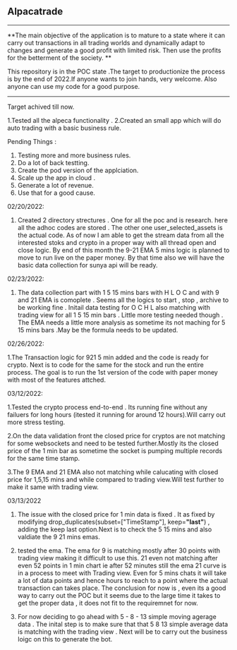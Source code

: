 ## Alpacatrade
---------------------------------------------------------------------------------------------
**The main objective of the application is to mature to a state where it can carry out transactions in all trading worlds and dynamically adapt to changes and generate a good profit with limited risk. Then use the profits for the betterment of the society. **

This repository is in the POC state .The target to productionize the process is by the end of 2022.If anyone wants to join hands, very welcome. Also anyone can use my code for a good purpose.


----------------------------------------------------------------------------------------------

Target achived till now.

1.Tested all the alpeca functionality .
2.Created an small app which will do auto trading with a basic business rule.


Pending Things :
1. Testing more and more business rules.
2. Do a lot of back testting.
3. Create the pod version of the applciation.
4. Scale up the app in cloud .
5. Generate a lot of revenue.
6. Use that for a good cause.

02/20/2022:
1. Created 2 directory strectures . One for all the poc and is research. here all the adhoc codes are stored . The other one user_selected_assets is the actual code. As of now I am able to get the stream data from all the interested stoks and crypto in a proper way with all thread open and close logic. By end of this month the 9-21 EMA 5 mins logic is planned to move to run live on the paper money. By that time also we will have the basic data collection for sunya api will be ready.

02/23/2022:
1. The data collection part with 1 5 15 mins bars with H L O C and with 9 and 21 EMA is comoplete . Seems all the logics to start , stop , archive to be working fine . Initail data testing for O C H L also matching with trading view for all 1 5 15 min bars . Little more testing needed though . The EMA needs a little more analysis as sometime its not maching for 5 15 mins bars .May be the formula needs to be updated.

02/26/2022:

1.The Transaction logic for 921 5 min added and the code is ready for crypto. Next is to code for the same for the stock and run the entire process. The goal is to run the 1st version of the code with paper money with most of the features attched.

03/12/2022:

1.Tested the crypto process end-to-end . Its running fine without any failuers for long hours (itested it running for around 12 hours).Will carry out more stress testing. 


2.On the data validation front the closed price for cryptos are not matching for some websockets and need to be tested further.Mostly its the closed price of the 1 min bar as sometime the socket is pumping multiple records for the same time stamp. 


3.The 9 EMA and 21 EMA also not matching while calucating with closed price for 1,5,15 mins and while compared to trading view.Will test further to make it same with trading view.

03/13/2022

1. The issue with the closed price for 1 min data is fixed . It as fixed by modifying drop_duplicates(subset=["TimeStamp"], keep=**"last"**) , adding the keep last option.Next is to check the 5 15 mins and also valdiate the 9 21 mins emas.

2. tested the ema. The ema for 9 is matching mostly after 30 points with trading view making it difficult to use this. 21 even not matching after even 52 points in 1 min chart ie after 52 minutes still the ema 21 curve is in a process to meet with Trading view. Even for 5 mins chats it will take a lot of data points and hence hours to reach to a point where the actual transaction can takes place. The conclusion for now is , even its a good way to carry out the POC but it seems due to the large time it takes to get the proper data , it does not fit to the requiremnet for now.

3. For now deciding to go ahead with 5  - 8 - 13 simple moving agerage data . The inital step is to make sure that that 5 8 13 simple average data is matching with the trading view . Next will be to carry out the business loigc on this to generate the bot.


